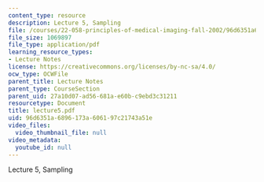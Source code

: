 ```yaml
---
content_type: resource
description: Lecture 5, Sampling
file: /courses/22-058-principles-of-medical-imaging-fall-2002/96d6351a6896173a606197c21743a51e_lecture5.pdf
file_size: 1069897
file_type: application/pdf
learning_resource_types:
- Lecture Notes
license: https://creativecommons.org/licenses/by-nc-sa/4.0/
ocw_type: OCWFile
parent_title: Lecture Notes
parent_type: CourseSection
parent_uid: 27a10d07-ad56-681a-e60b-c9ebd3c31211
resourcetype: Document
title: lecture5.pdf
uid: 96d6351a-6896-173a-6061-97c21743a51e
video_files:
  video_thumbnail_file: null
video_metadata:
  youtube_id: null
---
```

Lecture 5, Sampling